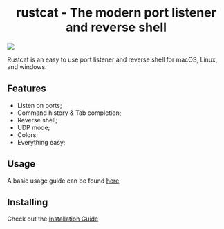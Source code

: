 <div align="center">
      <h1>rustcat - The modern port listener and reverse shell </h1>
     </div>

<img src="https://media.discordapp.net/attachments/857753170745491466/930095695560605716/unknown.png">

Rustcat is an easy to use port listener and reverse shell for macOS, Linux, and windows.

## Features
- Listen on ports;
- Command history & Tab completion;
- Reverse shell;
- UDP mode;
- Colors;
- Everything easy;



## Usage
A basic usage guide can be found [here](https://github.com/robiot/rustcat/wiki/Basic-Usage)

## Installing
Check out the [Installation Guide](https://github.com/robiot/XClicker/wiki/Installation)
